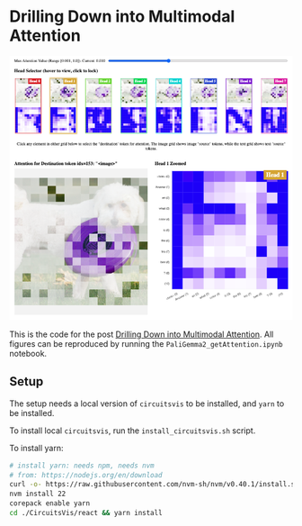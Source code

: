 # Drilling Down into Multimodal Attention

![Multimodal Attention](imgs/multimodal-attn.png)

This is the code for the post [Drilling Down into Multimodal Attention](https://tomasruizt.github.io/posts/multimodal-attn/). All figures can be reproduced by running the `PaliGemma2_getAttention.ipynb` notebook.

## Setup

The setup needs a local version of `circuitsvis` to be installed, and `yarn` to be installed.

To install local `circuitsvis`, run the `install_circuitsvis.sh` script.

To install yarn:

```bash
# install yarn: needs npm, needs nvm
# from: https://nodejs.org/en/download
curl -o- https://raw.githubusercontent.com/nvm-sh/nvm/v0.40.1/install.sh | bash
nvm install 22
corepack enable yarn
cd ./CircuitsVis/react && yarn install
```
